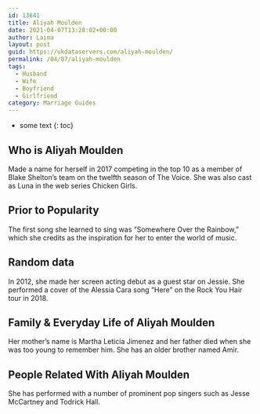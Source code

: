 ```yaml
---
id: 13641
title: Aliyah Moulden
date: 2021-04-07T13:28:02+00:00
author: Laima
layout: post
guid: https://ukdataservers.com/aliyah-moulden/
permalink: /04/07/aliyah-moulden
tags:
  - Husband
  - Wife
  - Boyfriend
  - Girlfriend
category: Marriage Guides
---
```


* some text
{: toc}


## Who is Aliyah Moulden
                  
                  
                  
Made a name for herself in 2017 competing in the top 10 as a member of Blake Shelton&#8217;s team on the twelfth season of The Voice. She was also cast as Luna in the web series Chicken Girls. 
                  
              
            
              
            
                
                
                
## Prior to Popularity
                  
                  
                  
The first song she learned to sing was &#8220;Somewhere Over the Rainbow,&#8221; which she credits as the inspiration for her to enter the world of music. 
                  
              
            
              
            
                
                
                
## Random data
                  
                  
                  
In 2012, she made her screen acting debut as a guest star on Jessie. She performed a cover of the Alessia Cara song &#8220;Here&#8221; on the Rock You Hair tour in 2018. 
                  
              
            
              
            
                
                
                
## Family & Everyday Life of Aliyah Moulden
                  
                  
                  
Her mother&#8217;s name is Martha Leticia Jimenez and her father died when she was too young to remember him. She has an older brother named Amir. 
                  
              
            
              
            
                
                
                
## People Related With Aliyah Moulden
                  
                  
                  
She has performed with a number of prominent pop singers such as Jesse McCartney and Todrick Hall. 
                  
              
            
              
            
                
              
            
              
              
            
            
              
            
          
          
          